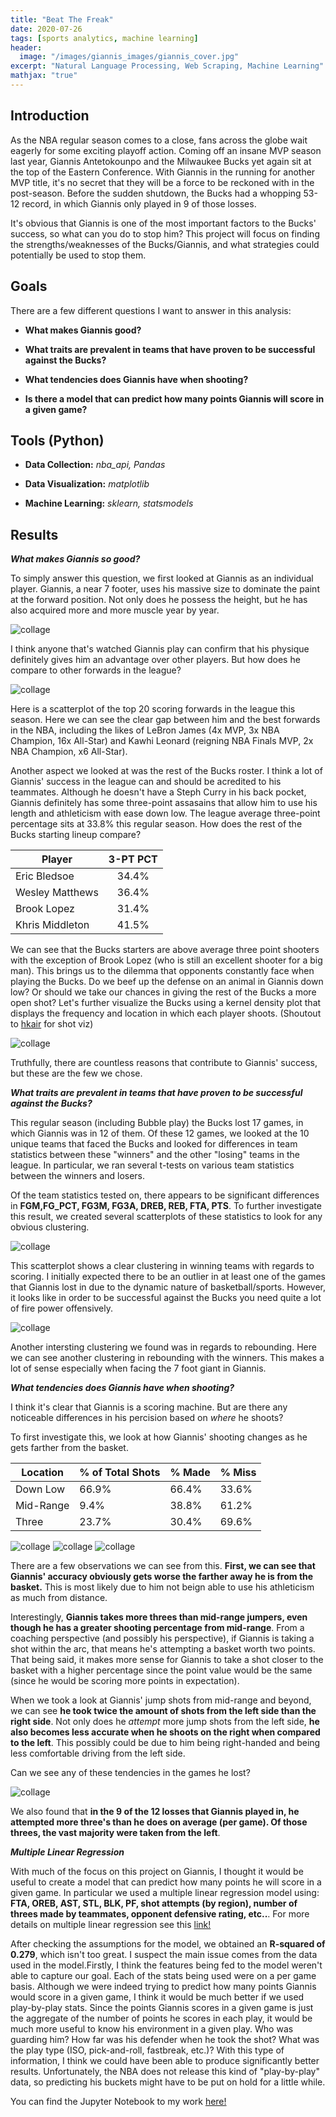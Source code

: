```yaml
---
title: "Beat The Freak"
date: 2020-07-26
tags: [sports analytics, machine learning]
header:
  image: "/images/giannis_images/giannis_cover.jpg"
excerpt: "Natural Language Processing, Web Scraping, Machine Learning"
mathjax: "true"
---
```

## Introduction

As the NBA regular season comes to a close, fans across the globe wait eagerly for some exciting playoff action. Coming off an insane MVP season last year, Giannis Antetokounpo and the Milwaukee Bucks yet again sit at the top of the Eastern Conference. With Giannis in the running for another MVP title, it's no secret that they will be a force to be reckoned with in the post-season. Before the sudden shutdown, the Bucks had a whopping 53-12 record, in which Giannis only played in 9 of those losses.

It's obvious that Giannis is one of the most important factors to the Bucks' success, so what can you do to stop him? This project will focus on finding the strengths/weaknesses of the Bucks/Giannis, and what strategies could potentially be used to stop them.

## Goals

There are a few different questions I want to answer in this analysis:

* **What makes Giannis good?**

* **What traits are prevalent in teams that have proven to be successful against the Bucks?**

* **What tendencies does Giannis have when shooting?**

* **Is there a model that can predict how many points Giannis will score in a given game?**

## Tools (Python)

* **Data Collection:** *nba_api, Pandas*

* **Data Visualization:** *matplotlib*

* **Machine Learning:** *sklearn, statsmodels*

## Results

***What makes Giannis so good?***

To simply answer this question, we first looked at Giannis as an individual player. Giannis, a near 7 footer, uses his massive size to dominate the paint at the forward position. Not only does he possess the height, but he has also acquired more and more muscle year by year.

<img src="{{ site.url }}{{ site.baseurl }}/images/giannis_images/giannis_collage.jpg" alt="collage">

I think anyone that's watched Giannis play can confirm that his physique definitely gives him an advantage over other players. But how does he compare to other forwards in the league?

<img src="{{ site.url }}{{ site.baseurl }}/images/giannis_images/pts_reb_scatter.png" alt="collage">

Here is a scatterplot of the top 20 scoring forwards in the league this season. Here we can see the clear gap between him and the best forwards in the NBA, including the likes of LeBron James (4x MVP, 3x NBA Champion, 16x All-Star) and Kawhi Leonard (reigning NBA Finals MVP, 2x NBA Champion, x6 All-Star).

Another aspect we looked at was the rest of the Bucks roster. I think a lot of Giannis' success in the league can and should be acredited to his teammates. Although he doesn't have a Steph Curry in his back pocket, Giannis definitely has some three-point assasains that allow him to use his length and athleticism with ease down low. The league average three-point percentage sits at 33.8% this regular season. How does the rest of the Bucks starting lineup compare?

| Player       | 3-PT PCT|
| ------------- |:-------------:|
| Eric Bledsoe| 34.4% |
| Wesley Matthews| 36.4% |   
| Brook Lopez | 31.4% |
| Khris Middleton | 41.5% |

We can see that the Bucks starters are above average three point shooters with the exception of Brook Lopez (who is still an excellent shooter for a big man). This brings us to the dilemma that opponents constantly face when playing the Bucks. Do we beef up the defense on an animal in Giannis down low? Or should we take our chances in giving the rest of the Bucks a more open shot? Let's further visualize the Bucks using a kernel density plot that displays the frequency and location in which each player shoots. (Shoutout to [hkair](https://github.com/hkair/nba-shotcharts) for shot viz)

<img src="{{ site.url }}{{ site.baseurl }}/images/giannis_images/heatmap_team.png" alt="collage">

Truthfully, there are countless reasons that contribute to Giannis' success, but these are the few we chose.


***What traits are prevalent in teams that have proven to be successful against the Bucks?***

This regular season (including Bubble play) the Bucks lost 17 games, in which Giannis was in 12 of them. Of these 12 games, we looked at the 10 unique teams that faced the Bucks and looked for differences in team statistics between these "winners" and the other "losing" teams in the league. In particular, we ran several t-tests on various team statistics between the winners and losers.

Of the team statistics tested on, there appears to be significant differences in **FGM,FG_PCT, FG3M, FG3A, DREB, REB, FTA, PTS**. To further investigate this result, we created several scatterplots of these statistics to look for any obvious clustering.

<img src="{{ site.url }}{{ site.baseurl }}/images/giannis_images/pts_fgm_scatter.png" alt="collage">

This scatterplot shows a clear clustering in winning teams with regards to scoring. I initially expected there to be an outlier in at least one of the games that Giannis lost in due to the dynamic nature of basketball/sports. However, it looks like in order to be successful against the Bucks you need quite a lot of fire power offensively.

<img src="{{ site.url }}{{ site.baseurl }}/images/giannis_images/reb_scatter.png" alt="collage">

Another intersting clustering we found was in regards to rebounding. Here we can see another clustering in rebounding with the winners. This makes a lot of sense especially when facing the 7 foot giant in Giannis.

***What tendencies does Giannis have when shooting?***

I think it's clear that Giannis is a scoring machine. But are there any noticeable differences in his percision based on *where* he shoots?

To first investigate this, we look at how Giannis' shooting changes as he gets farther from the basket.

| Location| % of Total Shots| % Made | % Miss |
| ------------- |-------------| --- | --- |
| Down Low| 66.9% | 66.4% | 33.6% |
| Mid-Range| 9.4% | 38.8% | 61.2% |
| Three| 23.7% | 30.4% | 69.6% |

<img src="{{ site.url }}{{ site.baseurl }}/images/giannis_images/downlow_shotchart.png" alt="collage">

<img src="{{ site.url }}{{ site.baseurl }}/images/giannis_images/midrange_shotchart.png" alt="collage">

<img src="{{ site.url }}{{ site.baseurl }}/images/giannis_images/three_shotchart.png" alt="collage">

There are a few observations we can see from this. **First, we can see that Giannis' accuracy obviously gets worse the farther away he is from the basket.** This is most likely due to him not beign able to use his athleticism as much from distance.

Interestingly, **Giannis takes more threes than mid-range jumpers, even though he has a greater shooting percentage from mid-range**. From a coaching perspective (and possibly his perspective), if Giannis is taking a shot within the arc, that means he's attempting a basket worth two points. That being said, it makes more sense for Giannis to take a shot closer to the basket with a higher percentage since the point value would be the same (since he would be scoring more points in expectation).

When we took a look at Giannis' jump shots from mid-range and beyond, we can see **he took twice the amount of shots from the left side than the right side**. Not only does he *attempt* more jump shots from the left side, **he also becomes less accurate when he shoots on the right when compared to the left**. This possibly could be due to him being right-handed and being less comfortable driving from the left side.

Can we see any of these tendencies in the games he lost?

<img src="{{ site.url }}{{ site.baseurl }}/images/giannis_images/opponents_shotchart.png" alt="collage">


We also found that **in the 9 of the 12 losses that Giannis played in, he attempted more three's than he does on average (per game). Of those threes, the vast majority were taken from the left**.

***Multiple Linear Regression***

With much of the focus on this project on Giannis, I thought it would be useful to create a model that can predict how many points he will score in a given game. In particular we used a multiple linear regression model using: **FTA, OREB, AST, STL, BLK, PF, shot attempts (by region), number of threes made by teammates, opponent defensive rating, etc..**. For more details on multiple linear regression see this [link!](http://mezeylab.cb.bscb.cornell.edu/labmembers/documents/supplement%205%20-%20multiple%20regression.pdf)

After checking the assumptions for the model, we obtained an **R-squared of 0.279**, which isn't too great. I suspect the main issue comes from the data used in the model.Firstly, I think the features being fed to the model weren't able to capture our goal. Each of the stats being used were on a per game basis. Although we were indeed trying to predict how many points Giannis would score in a given game, I think it would be much better if we used play-by-play stats. Since the points Giannis scores in a given game is just the aggregate of the number of points he scores in each play, it would be much more useful to know his environment in a given play. Who was guarding him? How far was his defender when he took the shot? What was the play type (ISO, pick-and-roll, fastbreak, etc.)? With this type of information, I think we could have been able to produce significantly better results. Unfortunately, the NBA does not release this kind of "play-by-play" data, so predicting his buckets might have to be put on hold for a little while.


You can find the Jupyter Notebook to my work [here!](https://nbviewer.jupyter.org/github/tylerchang23/BeatTheFreak/blob/master/giannis_final.ipynb)
